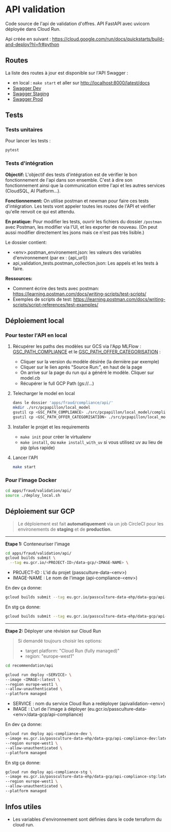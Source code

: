 # API validation

Code source de l'api de validation d'offres.
API FastAPI avec uvicorn déployée dans Cloud Run.

Api créée en suivant : <https://cloud.google.com/run/docs/quickstarts/build-and-deploy?hl=fr#python>

## Routes

La liste des routes à jour est disponible sur l'API Swagger :

- en local : `make start` et aller sur <http://localhost:8000/latest/docs>
- [Swagger Dev](https://compliance.testing.passculture.team/latest/docs)
- [Swagger Staging](https://compliance.staging.passculture.team/latest/docs)
- [Swagger Prod](https://compliance.passculture.team/latest/docs)

## Tests

### Tests unitaires

Pour lancer les tests :

```bash
pytest
```

### Tests d'intégration

**Objectif:**
L'objectif des tests d'intégration est de vérifier le bon fonctionnement de l'api dans son ensemble. C'est à dire son fonctionnement ainsi que la communication entre l'api et les autres services (CloudSQL, AI Platform...).

**Fonctionnement:**
On utilise postman et newman pour faire ces tests d'intégration.
Les tests vont appeler toutes les routes de l'API et vérifier qu'elle renvoit ce qui est attendu.

**En pratique:**
Pour modifier les tests, ouvrir les fichiers du dossier `/postman` avec Postman, les modifier via l'UI, et les exporter de nouveau. (On peut aussi modifier directement les jsons mais ce n'est pas très lisible.)

Le dossier contient:

- \<env>.postman_environement.json: les valeurs des variables d'environnement (par ex : {api_url})
- api_validation_tests.postman_collection.json: Les appels et les tests à faire.

**Ressources:**

- Comment écrire des tests avec postman: <https://learning.postman.com/docs/writing-scripts/test-scripts/>
- Exemples de scripts de test: <https://learning.postman.com/docs/writing-scripts/script-references/test-examples/>

## Déploiement local

### Pour tester l'API en local

1. Récupérer les paths des modèles sur GCS via l'App MLFlow : [GSC_PATH_COMPLIANCE](https://mlflow.staging.passculture.team/#/models/compliance_default_stg) et le [GSC_PATH_OFFER_CATEGORISATION](https://mlflow.staging.passculture.team/#/models/offer_categorisation_stg) :
    - Cliquer sur la version du modèle désirée (la dernière par exemple)
    - Cliquer sur le lien après "Source Run:", en haut de la page
    - On arrive sur la page du run qui a généré le modèle. Cliquer sur model.cb
    - Récupérer le full GCP Path (gs://...)
2. Telecharger le model en local

    ```bash
    dans le dossier 'apps/fraud/compliance/api/'
    mkdir ./src/pcpapillon/local_model
    gsutil cp <GSC_PATH_COMPLIANCE> ./src/pcpapillon/local_model/compliance_model.cb
    gsutil cp <GSC_PATH_OFFER_CATEGORISATION> ./src/pcpapillon/local_model/offer_categorisation_model.cb
    ```

3. Installer le projet et les requirements
    - `make init` pour créer le virtualenv
    - `make install`, ou `make install_with_uv` si vous utilisez uv au lieu de pip (plus rapide)

4. Lancer l'API

    ```bash
    make start
    ```

### Pour l'image Docker

```bash
cd apps/fraud/validation/api/
source ./deploy_local.sh
```

## Déploiement sur GCP

>Le déploiement est fait **automatiquement** via un job CircleCI pour les environements de **staging** et de **production**.

------

**Etape 1:** Conteneuriser l'image

```bash
cd apps/fraud/validation/api/
gcloud builds submit \
  --tag eu.gcr.io/<PROJECT-ID>/data-gcp/<IMAGE-NAME> \

```

- PROJECT-ID : L'id du projet (passculture-data-\<env>)
- IMAGE-NAME : Le nom de l'image (api-compliance-\<env>)

En dev ça donne:

```bash
gcloud builds submit --tag eu.gcr.io/passculture-data-ehp/data-gcp/api-compliance-dev
```

En stg ça donne:

```bash
gcloud builds submit --tag eu.gcr.io/passculture-data-ehp/data-gcp/api-compliance-stg
```

------

**Etape 2:** Déployer une révision sur Cloud Run

>Si demandé toujours choisir les options:
>
>- target platform: "Cloud Run (fully managed)"
>- region: "europe-west1"

```bash
cd recommendation/api

gcloud run deploy <SERVICE> \
--image <IMAGE>:latest \
--region europe-west1 \
--allow-unauthenticated \
--platform managed
```

- SERVICE : nom du service Cloud Run a redéployer (apivalidation-\<env>)
- IMAGE : L'url de l'image à déployer (eu.gcr.io/passculture-data-\<env>/data-gcp/api-compliance)

En dev ça donne:

```bash
gcloud run deploy api-compliance-dev \
--image eu.gcr.io/passculture-data-ehp/data-gcp/api-compliance-dev:latest \
--region europe-west1 \
--allow-unauthenticated \
--platform managed
```

En stg ça donne:

```bash
gcloud run deploy api-compliance-stg \
--image eu.gcr.io/passculture-data-ehp/data-gcp/api-compliance-stg:latest \
--region europe-west1 \
--allow-unauthenticated \
--platform managed
```

## Infos utiles

- Les variables d'environnement sont définies dans le code terraform du cloud run.
